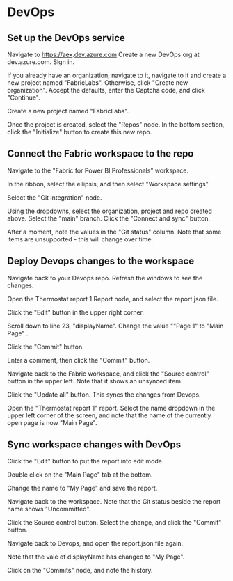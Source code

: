 # DevOps


## Set up the DevOps service

Navigate to [https://aex](https://aex/).[dev.azure.com](https://aex.dev.azure.com/) Create a new DevOps org at dev.azure.com. Sign in.

If you already have an organization, navigate to it, navigate to it and create a new project named "FabricLabs". Otherwise, click "Create new organization". Accept the defaults, enter the Captcha code, and click "Continue".

Create a new project named "FabricLabs".

Once the project is created, select the "Repos" node. In the bottom section, click the "Initialize" button to create this new repo.

## Connect the Fabric workspace to the repo

Navigate to the "Fabric for Power BI Professionals" workspace.

In the ribbon, select the ellipsis, and then select "Workspace settings"

Select the "Git integration" node.

Using the dropdowns, select the organization, project and repo created above. Select the "main" branch. Click the "Connect and sync" button.

After a moment, note the values in the "Git status" column. Note that some items are unsupported - this will change over time.

## Deploy Devops changes to the workspace

Navigate back to your Devops repo. Refresh the windows to see the changes.

Open the Thermostat report 1.Report node, and select the report.json file.

Click the "Edit" button in the upper right corner.

Scroll down to line 23, "displayName". Change the value ""Page 1" to "Main Page" .

Click the "Commit" button.

Enter a comment, then click the "Commit" button.

Navigate back to the Fabric workspace, and click the "Source control" button in the upper left. Note that it shows an unsynced item.

Click the "Update all" button. This syncs the changes from Devops.

Open the "Thermostat report 1" report. Select the name dropdown in the upper left corner of the screen, and note that the name of the currently open page is now "Main Page".

## Sync workspace changes with DevOps

Click the "Edit" button to put the report into edit mode.

Double click on the "Main Page" tab at the bottom.

Change the name to "My Page" and save the report.

Navigate back to the workspace. Note that the Git status beside the report name shows "Uncommitted".

Click the Source control button. Select the change, and click the "Commit" button.

Navigate back to Devops, and open the report.json file again.

Note that the vale of displayName has changed to "My Page".

Click on the "Commits" node, and note the history.

